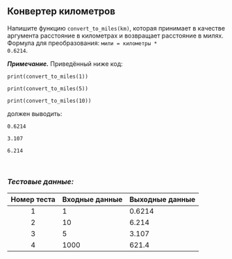 ## Конвертер километров

Напишите функцию <code>convert_to_miles(km)</code>, которая принимает в качестве аргумента расстояние в километрах
и возвращает расстояние в милях. Формула для преобразования: <code>мили = километры * 0.6214</code>.

***Примечание.*** Приведённый ниже код:

<pre><code>print(convert_to_miles(1))<br>
print(convert_to_miles(5))<br>
print(convert_to_miles(10))
</code></pre>

должен выводить:

<pre><code>0.6214<br>
3.107<br>
6.214
</code></pre>

<br>

### *Тестовые данные:*

| Номер теста | Входные данные | Выходные данные |
|:-----------:|----------------|-----------------|
|      1      | 1              | 0.6214          |
|      2      | 10             | 6.214           |
|      3      | 5              | 3.107           |
|      4      | 1000           | 621.4           |